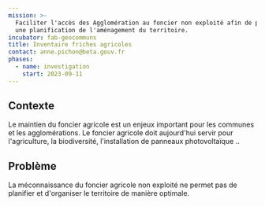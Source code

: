 ```yaml
---
mission: >-
  Faciliter l'accès des Agglomération au foncier non exploité afin de permettre
  une planification de l'aménagement du territoire.
incubator: fab-geocommuns
title: Inventaire friches agricoles
contact: anne.pichon@beta.gouv.fr
phases:
  - name: investigation
    start: 2023-09-11
---
```

## Contexte

Le maintien du foncier agricole est un enjeux important pour les communes et les agglomérations. Le foncier agricole doit aujourd'hui servir pour l'agriculture, la biodiversité, l'installation de panneaux photovoltaïque ..

## Problème

La méconnaissance du foncier agricole non exploité ne permet pas de planifier et d'organiser le territoire de manière optimale.
